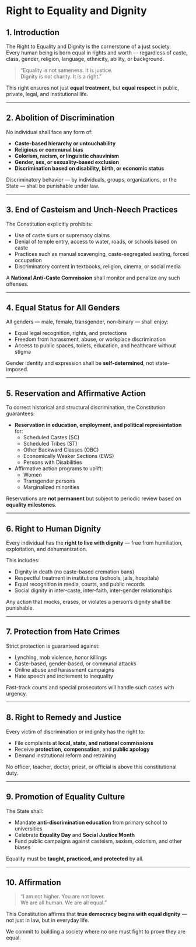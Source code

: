 # Right to Equality and Dignity

## 1. Introduction

The Right to Equality and Dignity is the cornerstone of a just society.  
Every human being is born equal in rights and worth — regardless of caste, class, gender, religion, language, ethnicity, ability, or background.

> “Equality is not sameness. It is justice.  
> Dignity is not charity. It is a right.”

This right ensures not just **equal treatment**, but **equal respect** in public, private, legal, and institutional life.

---

## 2. Abolition of Discrimination

No individual shall face any form of:

- **Caste-based hierarchy or untouchability**
- **Religious or communal bias**
- **Colorism, racism, or linguistic chauvinism**
- **Gender, sex, or sexuality-based exclusion**
- **Discrimination based on disability, birth, or economic status**

Discriminatory behavior — by individuals, groups, organizations, or the State — shall be punishable under law.

---

## 3. End of Casteism and Unch-Neech Practices

The Constitution explicitly prohibits:

- Use of caste slurs or supremacy claims
- Denial of temple entry, access to water, roads, or schools based on caste
- Practices such as manual scavenging, caste-segregated seating, forced occupation
- Discriminatory content in textbooks, religion, cinema, or social media

A **National Anti-Caste Commission** shall monitor and penalize any such offenses.

---

## 4. Equal Status for All Genders

All genders — male, female, transgender, non-binary — shall enjoy:

- Equal legal recognition, rights, and protections
- Freedom from harassment, abuse, or workplace discrimination
- Access to public spaces, toilets, education, and healthcare without stigma

Gender identity and expression shall be **self-determined**, not state-imposed.

---

## 5. Reservation and Affirmative Action

To correct historical and structural discrimination, the Constitution guarantees:

- **Reservation in education, employment, and political representation** for:
  - Scheduled Castes (SC)
  - Scheduled Tribes (ST)
  - Other Backward Classes (OBC)
  - Economically Weaker Sections (EWS)
  - Persons with Disabilities
- Affirmative action programs to uplift:
  - Women
  - Transgender persons
  - Marginalized minorities

Reservations are **not permanent** but subject to periodic review based on **equality milestones**.

---

## 6. Right to Human Dignity

Every individual has the **right to live with dignity** — free from humiliation, exploitation, and dehumanization.

This includes:

- Dignity in death (no caste-based cremation bans)
- Respectful treatment in institutions (schools, jails, hospitals)
- Equal recognition in media, courts, and public records
- Social dignity in inter-caste, inter-faith, inter-gender relationships

Any action that mocks, erases, or violates a person’s dignity shall be punishable.

---

## 7. Protection from Hate Crimes

Strict protection is guaranteed against:

- Lynching, mob violence, honor killings
- Caste-based, gender-based, or communal attacks
- Online abuse and harassment campaigns
- Hate speech and incitement to inequality

Fast-track courts and special prosecutors will handle such cases with urgency.

---

## 8. Right to Remedy and Justice

Every victim of discrimination or indignity has the right to:

- File complaints at **local, state, and national commissions**
- Receive **protection**, **compensation**, and **public apology**
- Demand institutional reform and retraining

No officer, teacher, doctor, priest, or official is above this constitutional duty.

---

## 9. Promotion of Equality Culture

The State shall:

- Mandate **anti-discrimination education** from primary school to universities
- Celebrate **Equality Day** and **Social Justice Month**
- Fund public campaigns against casteism, sexism, colorism, and other biases

Equality must be **taught, practiced, and protected** by all.

---

## 10. Affirmation

> “I am not higher. You are not lower.  
> We are all human. We are all equal.”

This Constitution affirms that **true democracy begins with equal dignity** — not just in law, but in everyday life.

We commit to building a society where no one must fight to prove they are equal.